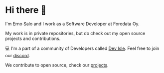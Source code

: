 # Hi there 👋

I'm Erno Salo and I work as a Software Developer at Foredata Oy.

My work is in private repositories, but do check out my open source projects and contributions.

💻 I'm a part of a community of Developers called [Dev Isle](https://devisle.netlify.app/). Feel free to join our [discord](https://discord.com/invite/MSTQKRE).

We contribute to open source, check our [projects](https://github.com/devisle).

